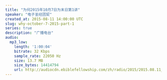 ```yaml
---
title: "为何2015年10月7日为末日第1讲"
speaker: "电子圣经团契"
created_at: 2015-08-11 14:00:00 UTC
slug: why-october-7-2015-part-1
series: true
description: "广播电台"
audio:
  mp3_low:
    length: '1:00:04'
    bitrate: 32 Kbps
    sample_rate: 22050 Hz
    size: 13.7 MB
    size_bytes: 14414794
    url: http://audiocdn.ebiblefellowship.com/zh/radio/2015/2015.08.11_EBF_-_Why_October_7_2015_Part_1.mp3
---
```

